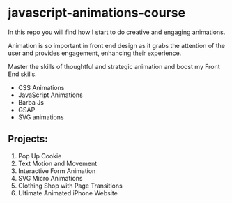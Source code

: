 # javascript-animations-course

In this repo you will find how I start to do creative and engaging animations.

Animation is so important in front end design as it grabs the attention of the user and provides engagement, enhancing their experience.

Master the skills of thoughtful and strategic animation and boost my Front End skills.

- CSS Animations
- JavaScript Animations
- Barba Js
- GSAP
- SVG animations

## Projects:

1. Pop Up Cookie
2. Text Motion and Movement
3. Interactive Form Animation
4. SVG Micro Animations
5. Clothing Shop with Page Transitions
6. Ultimate Animated iPhone Website
